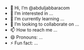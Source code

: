 - 👋 Hi, I’m @abduljabbaracom
- 👀 I’m interested in ...
- 🌱 I’m currently learning ...
- 💞️ I’m looking to collaborate on ...
- 📫 How to reach me ...
- 😄 Pronouns: ...
- ⚡ Fun fact: ...

<!---
abduljabbaracom/abduljabbaracom is a ✨ special ✨ repository because its `README.md` (this file) appears on your GitHub profile.
You can click the Preview link to take a look at your changes.
--->
